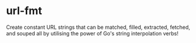 # url-fmt
Create constant URL strings that can be matched, filled, extracted, fetched, and souped all by utilising the power of Go's string interpolation verbs!
